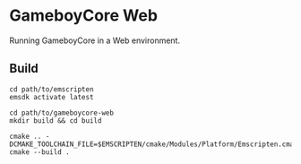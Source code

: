 # GameboyCore Web

Running GameboyCore in a Web environment.


Build
-----

```
cd path/to/emscripten
emsdk activate latest

cd path/to/gameboycore-web
mkdir build && cd build

cmake .. -DCMAKE_TOOLCHAIN_FILE=$EMSCRIPTEN/cmake/Modules/Platform/Emscripten.cmake
cmake --build .
```
